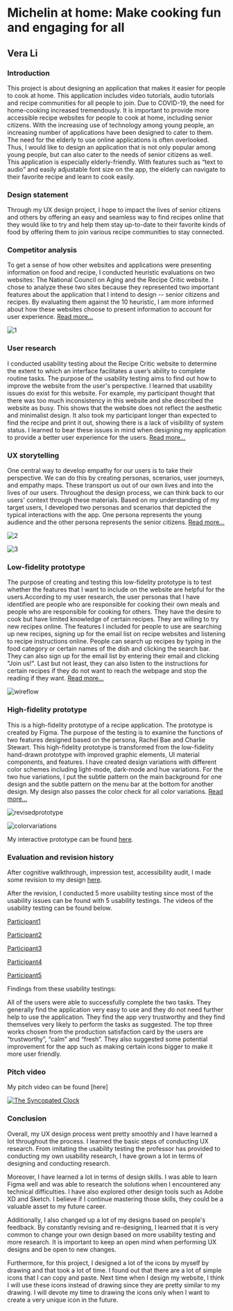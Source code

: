 # Michelin at home: Make cooking fun and engaging for all 

## Vera Li


### Introduction

This project is about designing an application that makes it easier for people to cook at home. This application includes video tutorials, audio tutorials and recipe communities for all people to join. Due to COVID-19, the need for home-cooking increased tremendously. It is important to provide more accessible recipe websites for people to cook at home, including senior citizens. With the increasing use of technology among young people, an increasing number of applications have been designed to cater to them. The need for the elderly to use online applications is often overlooked. Thus, I would like to design an application that is not only popular among young people, but can also cater to the needs of senior citizens as well. This application is especially elderly-friendly. With features such as “text to audio” and easily adjustable font size on the app, the elderly can navigate to their favorite recipe and learn to cook easily. 


### Design statement

Through my UX design project, I hope to impact the lives of senior citizens and others by offering an easy and seamless way to find recipes online that they would like to try and help them stay up-to-date to their favorite kinds of food by offering them to join various recipe communities to stay connected. 


### Competitor analysis

To get a sense of how other websites and applications were presenting information on food and recipe, I conducted heuristic evaluations on two websites: The National Council on Aging and the Recipe Critic website. I chose to analyze these two sites because they represented two important features about the application that I intend to design -- senior citizens and recipes. By evaluating them against the 10 heuristic, I am more informed about how these websites choose to present information to account for user experience. [Read more...](https://github.com/limingzhe421/DH110/tree/main/assignment01)

![1](./1.png)

### User research

I conducted usability testing about the Recipe Critic website to determine the extent to which an interface facilitates a user’s ability to complete routine tasks. The purpose of the usability testing aims to find out how to improve the website from the user's perspective. I learned that usability issues do exist for this website. For example, my participant thought that there was too much inconsistency in this website and she described the website as busy. This shows that the website does not reflect the aesthetic and minimalist design. It also took my participant longer than expected to find the recipe and print it out, showing there is a lack of visibility of system status. I learned to bear these issues in mind when designing my application to provide a better user experience for the users. [Read more...](https://github.com/limingzhe421/DH110/tree/main/assignment02)

### UX storytelling

One central way to develop empathy for our users is to take their perspective. We can do this by creating personas, scenarios, user journeys, and empathy maps. These transport us out of our own lives and into the lives of our users. Throughout the design process, we can think back to our users' context through these materials. Based on my understanding of my target users, I developed two personas and scenarios that depicted the typical interactions with the app. One persona represents the young audience and the other persona represents the senior citizens.  [Read more...](https://github.com/limingzhe421/DH110/tree/main/assignment04)

![2](./2.png)

![3](./3.png)

### Low-fidelity prototype

The purpose of creating and testing this low-fidelity prototype is to test whether the features that I want to include on the website are helpful for the users.According to my user research, the user personas that I have identified are people who are responsible for cooking their own meals and people who are responsible for cooking for others. They have the desire to cook but have limited knowledge of certain recipes. They are willing to try new recipes online.
The features I included for people to use are searching up new recipes, signing up for the email list on recipe websites and listening to recipe instructions online. People can search up recipes by typing in the food category or certain names of the dish and clicking the search bar. They can also sign up for the email list by entering their email and clicking "Join us!". Last but not least, they can also listen to the instructions for certain recipes if they do not want to reach the webpage and stop the reading if they want.  [Read more...](https://github.com/limingzhe421/DH110/tree/main/assignment05)

![wireflow](./wireflow.png)


### High-fidelity prototype 

This is a high-fidelity prototype of a recipe application. The prototype is created by Figma. The purpose of the testing is to examine the functions of two features designed based on the persona, Rachel Bae and Charlie Stewart. This high-fidelity prototype is transformed from the low-fidelity hand-drawn prototype with improved graphic elements, UI material components, and features. I have created design variations with different color schemes including light-mode, dark-mode and hue variations. For the two hue variations, I put the subtle pattern on the main background for one design and the subtle pattern on the menu bar at the bottom for another design. My design also passes the color check for all color variations. [Read more...](https://github.com/limingzhe421/DH110/blob/main/assignment06/README.md)


![revisedprototype](./revisedprototype.png)

![colorvariations](./colorvariations.png)

My interactive prototype can be found [here](https://www.figma.com/file/2Uao2hjoxDc5WHN16NNJl2/DH110?node-id=10%3A5822).

### Evaluation and revision history 
After cognitive walkthrough, impression test, accessibility audit, I made some revision to my design [here](https://github.com/limingzhe421/DH110/blob/main/assignment06/README.md).

After the revision, I conducted 5 more usability testing since most of the usability issues can be found with 5 usability testings. The videos of the usability testing can be found below.

[Participant1](https://youtu.be/_ji6FpmC6JI)

[Participant2](https://youtu.be/fyVDOKtzd5c)

[Participant3](https://youtu.be/sUopmlJToZ0)

[Participant4](https://youtu.be/Q_sIKgzExxM)

[Participant5](https://youtu.be/65WlydE30us)

Findings from these usability testings:

All of the users were able to successfully complete the two tasks. They generally find the application very easy to use and they do not need further help to use the application. They find the app very trustworthy and they find themselves very likely to perform the tasks as suggested. The top three works chosen from the production satisfaction card by the users are “trustworthy”, “calm” and “fresh”. They also suggested some potential improvement for the app such as making certain icons bigger to make it more user friendly. 

### Pitch video 

My pitch video can be found [here]

[![The Syncopated Clock](http://img.youtube.com/vi/65WlydE30us/0.jpg)](https://www.youtube.com/watch?v=65WlydE30us "L. Anderson")


### Conclusion

Overall, my UX design process went pretty smoothly and I have learned a lot throughout the process. I learned the basic steps of conducting UX research. From imitating the usability testing the professor has provided to conducting my own usability research, I have grown a lot in terms of designing and conducting research. 

Moreover, I have learned a lot in terms of design skills. I was able to learn Figma well and was able to research the solutions when I encountered any technical difficulties. I have also explored other design tools such as Adobe XD and Sketch. I believe if I continue mastering those skills, they could be a valuable asset to my future career. 

Additionally, I also changed up a lot of my designs based on people's feedback. By constantly revising and re-designing, I learned that it is very common to change your own design based on more usability testing and more research. It is important to keep an open mind when performing UX designs and be open to new changes. 

Furthermore, for this project, I designed a lot of the icons by myself by drawing and that took a lot of time. I found out that there are a lot of simple icons that I can copy and paste. Next time when I design my website, I think I will use these icons instead of drawing since they are pretty similar to my drawing. I will devote my time to drawing the icons only when I want to create a very unique icon in the future.

